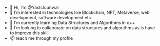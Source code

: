 - 👋 Hi, I’m @YashJounwar
- 👀 I’m interested in technologies like Blockchain, NFT, Metaverse, web development, software development etc..
- 🌱 I’m currently learning Data Structures and Algorithms in c++
- 💞️ I’m looking to collaborate on data structures and algorithms as is have to improve this  skill
- 📫 reach me through my profile

<!---
YashJounwar/YashJounwar is a ✨ special ✨ repository because its `README.md` (this file) appears on your GitHub profile.
You can click the Preview link to take a look at your changes.
--->
